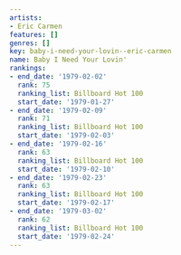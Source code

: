 ```yaml
---
artists:
- Eric Carmen
features: []
genres: []
key: baby-i-need-your-lovin--eric-carmen
name: Baby I Need Your Lovin'
rankings:
- end_date: '1979-02-02'
  rank: 75
  ranking_list: Billboard Hot 100
  start_date: '1979-01-27'
- end_date: '1979-02-09'
  rank: 71
  ranking_list: Billboard Hot 100
  start_date: '1979-02-03'
- end_date: '1979-02-16'
  rank: 63
  ranking_list: Billboard Hot 100
  start_date: '1979-02-10'
- end_date: '1979-02-23'
  rank: 63
  ranking_list: Billboard Hot 100
  start_date: '1979-02-17'
- end_date: '1979-03-02'
  rank: 62
  ranking_list: Billboard Hot 100
  start_date: '1979-02-24'
---
```


